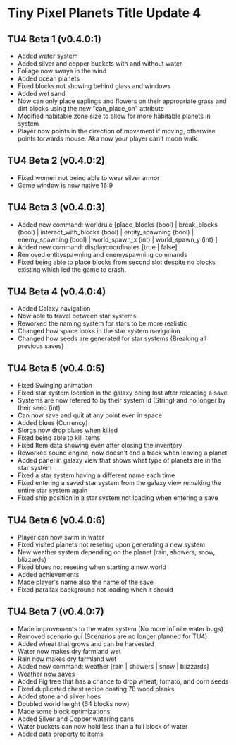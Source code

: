 # Tiny Pixel Planets Title Update 4
## TU4 Beta 1 (v0.4.0:1)
- Added water system
- Added silver and copper buckets with and without water
- Foliage now sways in the wind
- Added ocean planets
- Fixed blocks not showing behind glass and windows
- Added wet sand
- Now can only place saplings and flowers on their appropriate grass and dirt blocks using the new "can_place_on" attribute
- Modified habitable zone size to allow for more habitable planets in system
- Player now points in the direction of movement if moving, otherwise points torwards mouse. Aka now your player can't moon walk.
## TU4 Beta 2 (v0.4.0:2)
- Fixed women not being able to wear silver armor
- Game window is now native 16:9
## TU4 Beta 3 (v0.4.0:3)
- Added new command: worldrule [place_blocks (bool) | break_blocks (bool) | interact_with_blocks (bool) | entity_spawning (bool) | enemy_spawning (bool) | world_spawn_x (int) | world_spawn_y (int) ]
- Added new command: displaycoordinates [true | false]
- Removed entityspawning and enemyspawning commands
- Fixed being able to place blocks from second slot despite no blocks existing which led the game to crash.
## TU4 Beta 4 (v0.4.0:4)
- Added Galaxy navigation
- Now able to travel between star systems
- Reworked the naming system for stars to be more realistic
- Changed how space looks in the star system navigation
- Changed how seeds are generated for star systems (Breaking all previous saves)
## TU4 Beta 5 (v0.4.0:5)
- Fixed Swinging animation
- Fixed star system location in the galaxy being lost after reloading a save
- Systems are now refered to by their system id (String) and no longer by their seed (int)
- Can now save and quit at any point even in space
- Added blues (Currency)
- Slorgs now drop blues when killed
- Fixed being able to kill items
- Fixed Item data showing even after closing the inventory
- Reworked sound engine, now doesn't end a track when leaving a planet
- Added panel in galaxy view that shows what type of planets are in the star system
- Fixed a star system having a different name each time
- Fixed entering a saved star system from the galaxy view remaking the entire star system again
- Fixed ship position in a star system not loading when entering a save
## TU4 Beta 6 (v0.4.0:6)
- Player can now swim in water
- Fixed visited planets not reseting upon generating a new system
- New weather system depending on the planet (rain, showers, snow, blizzards)
- Fixed blues not reseting when starting a new world
- Added achievements
- Made player's name also the name of the save
- Fixed parallax background not loading when it should
## TU4 Beta 7 (v0.4.0:7)
- Made improvements to the water system (No more infinite water bugs)
- Removed scenario gui (Scenarios are no longer planned for TU4)
- Added wheat that grows and can be harvested
- Water now makes dry farmland wet
- Rain now makes dry farmland wet
- Added new command: weather [rain | showers | snow | blizzards]
- Weather now saves
- Added Fig tree that has a chance to drop wheat, tomato, and corn seeds
- Fixed duplicated chest recipe costing 78 wood planks
- Added stone and silver hoes
- Doubled world height (64 blocks now)
- Made some block optimizations
- Added Silver and Copper watering cans
- Water buckets can now hold less than a full block of water 
- Added data property to items